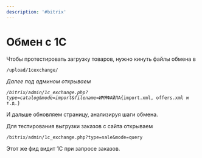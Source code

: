 ```yaml
---
description: '#bitrix'
---
```


# Обмен с 1С

Чтобы протестировать загрузку товаров, нужно кинуть файлы обмена в 

`/upload/1cexchange/`

_Далее под админом открываем_

_`/bitrix/admin/1c_exchange.php?type=catalog&mode=import&filename=ИМЯ`_`ФАЙЛА{import.xml, offers.xml и т.д.}`

И дальше обновляем страницу, анализируя шаги обмена.

Для тестирования выгрузки заказов с сайта открываем 

`/bitrix/admin/1c_exchange.php?type=sale&mode=query`

Этот же фид видит 1С при запросе заказов.

